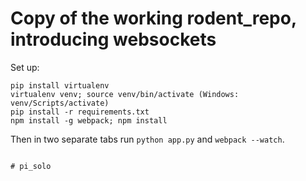 
# Copy of the working rodent_repo, introducing websockets

Set up:

```
pip install virtualenv
virtualenv venv; source venv/bin/activate (Windows: venv/Scripts/activate)
pip install -r requirements.txt
npm install -g webpack; npm install
```

Then in two separate tabs run `python app.py` and `webpack --watch`.


```

# pi_solo
